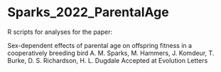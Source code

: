 # Sparks_2022_ParentalAge
R scripts for analyses for the paper:

Sex-dependent effects of parental age on offspring fitness in a cooperatively breeding bird
A. M. Sparks, M. Hammers, J. Komdeur, T. Burke, D. S. Richardson, H. L. Dugdale
Accepted at Evolution Letters
